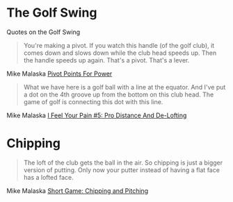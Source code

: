 # The Golf Swing
Quotes on the Golf Swing

> You're making a pivot. If you watch this handle (of the golf club), it comes down and slows down while the club head speeds up. Then the handle speeds up again. That's a pivot. That's a lever. 

Mike Malaska [Pivot Points For Power](https://youtu.be/JuOMHbLKHUc?t=57s)

> What we have here is a golf ball with a line at the equator. And I've put a dot on the 4th groove up from the bottom on this club head. The game of golf is connecting this dot with this line.

Mike Malaska [I Feel Your Pain #5: Pro Distance And De-Lofting](https://youtu.be/PrnYZPsV4KY?t=1m18s)

# Chipping

> The loft of the club gets the ball in the air. So chipping is just a bigger version of putting. Only now your putter instead of having a flat face has a lofted face. 

Mike Malaska [Short Game: Chipping and Pitching](https://youtu.be/GicbhxobjUc?t=2m)
